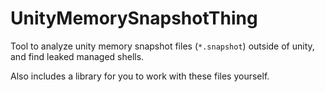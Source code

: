 # UnityMemorySnapshotThing

Tool to analyze unity memory snapshot files (`*.snapshot`) outside of unity, and find leaked managed shells.

Also includes a library for you to work with these files yourself.
